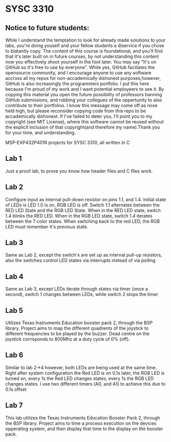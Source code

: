 # SYSC 3310

## Notice to future students:
While I understand the temptation to look for already made solutions to your labs, you're doing youself and your fellow students a diservice if you chose to blatantly copy. The content of this course is foundational, and you'll find that it's later built on in future courses, by not understanding this content now you effectively shoot yourself in the foot later. You may say "It's on GitHub so it's free to use by everyone". While yes, GitHub faciliates the opensource community, and I encourage anyone to use any software accross all my repos for non-accademically dishonest purposes,however, GitHub is also increasingly the programmers portfolio. I put this here because I'm proud of my work and I want potential employeers to see it. By copying this material you open the future possibility of professors banning GitHub submissions, and robbing your collegues of the oppertunity to also contribute to their portfolios. I know this message may come off as nose held high, but please reconsider copying code from this repo to be accademically dishonest. If I've failed to deter you, I'll point you to my copyright (see MIT License), where this software cannot be reused without the explicit inclusion of that copyright(and therefore my name).Thank you for your time, and understanding.

MSP-EXP432P401R projects for SYSC 3310, all written in C

## Lab 1
Just a proof lab, to prove you know how header files and C files work.

## Lab 2
Configure input as internal pull-down resistor on pins 1.1, and 1.4. Initial state of LEDs is LED 1.0 is on, RGB LED is off. Switch 1.1 alternates between the RED LED State and the RGB LED State. When in the RED LED state, switch 1.4 blinks the RED LED. When in the RGB LED state, switch 1.4 iterates between the 7 color states. When switching back to the red LED, the RGB LED must remember it's previous state.

## Lab 3
Same as Lab 2, except the switch's are set up as internal pull-up resistors, also the switches control LED states via interrupts instead of via polling

## Lab 4
Same as Lab 3, except LEDs iterate through states via timer (once a second), switch 1 changes between LEDs, while switch 2 stops the timer

## Lab 5
Utilizes Texas Instruments Education booster pack 2, through the BSP library. Project aims to map the different quadrents of the joystick to different frequencies to be played by
the buzzer. Dead centre on the joystick corrisponds to 800Mhz at a duty cycle of 0% (off).

## Lab 6
Similar to lab 2->4 however, both LEDs are being used at the same time. Right after system configuration the Red LED is on 0.1s later, the RGB LED is turned on, every 1s the Red LED changes states, every 1s the RGB LED changes states. I use two different timers (A0, and A1) to achieve this due to 0.1s offset

## Lab 7
This lab utilizes the Texas Instruments Education Booster Pack 2, through the BSP library. Project aims to time a process execution on the devices opperating system, and then display that time to the display on the booster pack.
